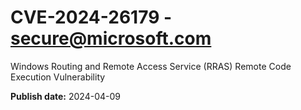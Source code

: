 # CVE-2024-26179 - secure@microsoft.com

Windows Routing and Remote Access Service (RRAS) Remote Code Execution Vulnerability

**Publish date:** 2024-04-09
